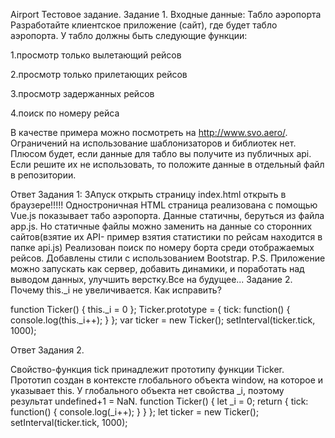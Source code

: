 Airport
Тестовое задание. Задание 1. Входные данные: Табло аэропорта Разработайте клиентское приложение (сайт), где будет табло аэропорта. У табло должны быть следующие функции:

1.просмотр только вылетающий рейсов

2.просмотр только прилетающих рейсов

3.просмотр задержанных рейсов

4.поиск по номеру рейса

В качестве примера можно посмотреть на http://www.svo.aero/. Ограничений на использование шаблонизаторов и библиотек нет. Плюсом будет, если данные для табло вы получите из публичных api. Если решите их не использовать, то положите данные в отдельный файл в репозитории.

Ответ Задания 1:
ЗАпуск открыть страницу index.html открыть в браузере!!!!!
Одностроничная  HTML страница реализована с помощью Vue.js показывает табо аэропорта. Данные статичны, беруться из файла app.js. Но статичные файлы можно заменить на 
данные со сторонних сайтов(взятие их API- пример взятия статистики по рейсам находится в папке api.js)
Реализован поиск по номеру борта среди отображаемых рейсов. Добавлены стили с использованием Bootstrap.
P.S. Приложение можно запускать как сервер, добавить динамики, и поработать над выводом данных, улучшить верстку.Все на будущее...
Задание 2. Почему this._i не увеличивается. Как исправить?

function Ticker() { this._i = 0 }; Ticker.prototype = { tick: function() { console.log(this._i++); } }; var ticker = new Ticker(); setInterval(ticker.tick, 1000);

Ответ Задания 2.

Свойство-функция tick принадлежит прототипу функции Ticker. Прототип создан в контексте глобального объекта window, на которое и указывает this. У глобального объекта нет свойства _i, поэтому результат undefined+1 = NaN. function Ticker() { let _i = 0; return { tick: function() { console.log(_i++); } } }; let ticker = new Ticker(); setInterval(ticker.tick, 1000);
